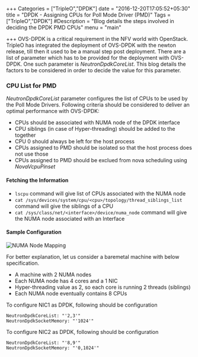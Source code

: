 +++
Categories = ["TripleO","DPDK"]
date = "2016-12-20T17:05:52+05:30"
title = "DPDK - Assigning CPUs for Poll Mode Driver (PMD)"
Tags = ["TripleO","DPDK"]
#Description = "Blog details the steps involved in deciding the DPDK PMD CPUs"
menu = "main"

+++
OVS-DPDK is a critical requirement in the NFV world with OpenStack. TripleO
has integrated the deployment of OVS-DPDK with the newton release, till then
it used to be a manual step post deployment. There are a list of parameter
which has to be provided for the deployment with OVS-DPDK. One such parameter
is *NeutronDpdkCoreList*. This blog details the factors to be considered in
order to decide the value for this parameter.

### CPU List for PMD
*NeutronDpdkCoreList* parameter configures the list of CPUs to be used by the
Poll Mode Drivers. Following criteria should be considered to deliver an
optimal performance with OVS-DPDK:

  * CPUs should be associated with NUMA node of the DPDK interface
  * CPU siblings (in case of Hyper-threading) should be added to the together
  * CPU 0 should always be left for the host process
  * CPUs assigned to PMD should be isolated so that the host process does
    not use those
  * CPUs assigned to PMD should be exclued from nova scheduling using
    *NovaVcpuPinset*

#### Fetching the Information
  * ```lscpu``` command will give list of CPUs associated with the NUMA node
  * ```cat /sys/devices/system/cpu/<cpu>/topology/thread_siblings_list```
    command will give the siblings of a CPU
  * ```cat /sys/class/net/<interface>/device/numa_node``` command will
    give the NUMA node associated with an Interface

#### Sample Configuration

![NUMA Node Mapping](/numa_mapping_for_dpdk_in_tripleo.jpg)

For better explanation, let us consider a baremetal machine with below specification.
  * A machine with 2 NUMA nodes
  * Each NUMA node has 4 cores and a 1 NIC
  * Hyper-threading value as 2, so each core is running 2 threads (siblings)
  * Each NUMA node eventually contains 8 CPUs

To configure NIC1 as DPDK, following should be configuration
```
NeutronDpdkCoreList: "'2,3'"
NeutronDpdkSocketMemory: "'1024'"
```

To configure NIC2 as DPDK, following should be configuration
```
NeutronDpdkCoreList: "'8,9'"
NeutronDpdkSocketMemory: "'0,1024'"
```